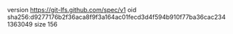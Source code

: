 version https://git-lfs.github.com/spec/v1
oid sha256:d9277176b2f36aca8f9f3a164ac01fecd3d4f594b910f77ba36cac2341363049
size 156
